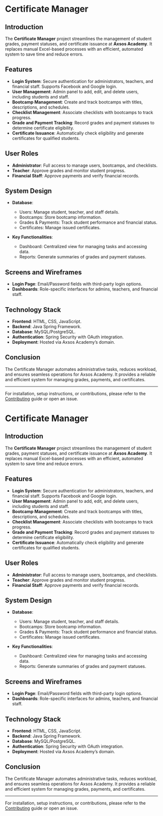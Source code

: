 # Certificate Manager

## Introduction

The **Certificate Manager** project streamlines the management of student grades, payment statuses, and certificate issuance at **Axsos Academy**. It replaces manual Excel-based processes with an efficient, automated system to save time and reduce errors.

## Features

- **Login System**: Secure authentication for administrators, teachers, and financial staff. Supports Facebook and Google login.
- **User Management**: Admin panel to add, edit, and delete users, including students and staff.
- **Bootcamp Management**: Create and track bootcamps with titles, descriptions, and schedules.
- **Checklist Management**: Associate checklists with bootcamps to track progress.
- **Grade and Payment Tracking**: Record grades and payment statuses to determine certificate eligibility.
- **Certificate Issuance**: Automatically check eligibility and generate certificates for qualified students.

## User Roles

- **Administrator**: Full access to manage users, bootcamps, and checklists.
- **Teacher**: Approve grades and monitor student progress.
- **Financial Staff**: Approve payments and verify financial records.

## System Design

- **Database**:
  - Users: Manage student, teacher, and staff details.
  - Bootcamps: Store bootcamp information.
  - Grades & Payments: Track student performance and financial status.
  - Certificates: Manage issued certificates.

- **Key Functionalities**:
  - Dashboard: Centralized view for managing tasks and accessing data.
  - Reports: Generate summaries of grades and payment statuses.

## Screens and Wireframes

- **Login Page**: Email/Password fields with third-party login options.
- **Dashboards**: Role-specific interfaces for admins, teachers, and financial staff.

## Technology Stack

- **Frontend**: HTML, CSS, JavaScript.
- **Backend**: Java Spring Framework.
- **Database**: MySQL/PostgreSQL.
- **Authentication**: Spring Security with OAuth integration.
- **Deployment**: Hosted via Axsos Academy’s domain.

## Conclusion

The Certificate Manager automates administrative tasks, reduces workload, and ensures seamless operations for Axsos Academy. It provides a reliable and efficient system for managing grades, payments, and certificates.

---
For installation, setup instructions, or contributions, please refer to the [Contributing](CONTRIBUTING.md) guide or open an issue.
# Certificate Manager

## Introduction

The **Certificate Manager** project streamlines the management of student grades, payment statuses, and certificate issuance at **Axsos Academy**. It replaces manual Excel-based processes with an efficient, automated system to save time and reduce errors.

## Features

- **Login System**: Secure authentication for administrators, teachers, and financial staff. Supports Facebook and Google login.
- **User Management**: Admin panel to add, edit, and delete users, including students and staff.
- **Bootcamp Management**: Create and track bootcamps with titles, descriptions, and schedules.
- **Checklist Management**: Associate checklists with bootcamps to track progress.
- **Grade and Payment Tracking**: Record grades and payment statuses to determine certificate eligibility.
- **Certificate Issuance**: Automatically check eligibility and generate certificates for qualified students.

## User Roles

- **Administrator**: Full access to manage users, bootcamps, and checklists.
- **Teacher**: Approve grades and monitor student progress.
- **Financial Staff**: Approve payments and verify financial records.

## System Design

- **Database**:
  - Users: Manage student, teacher, and staff details.
  - Bootcamps: Store bootcamp information.
  - Grades & Payments: Track student performance and financial status.
  - Certificates: Manage issued certificates.

- **Key Functionalities**:
  - Dashboard: Centralized view for managing tasks and accessing data.
  - Reports: Generate summaries of grades and payment statuses.

## Screens and Wireframes

- **Login Page**: Email/Password fields with third-party login options.
- **Dashboards**: Role-specific interfaces for admins, teachers, and financial staff.

## Technology Stack

- **Frontend**: HTML, CSS, JavaScript.
- **Backend**: Java Spring Framework.
- **Database**: MySQL/PostgreSQL.
- **Authentication**: Spring Security with OAuth integration.
- **Deployment**: Hosted via Axsos Academy’s domain.

## Conclusion

The Certificate Manager automates administrative tasks, reduces workload, and ensures seamless operations for Axsos Academy. It provides a reliable and efficient system for managing grades, payments, and certificates.

---
For installation, setup instructions, or contributions, please refer to the [Contributing](CONTRIBUTING.md) guide or open an issue.
